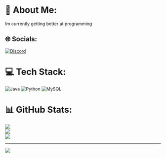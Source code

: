 # 💫 About Me:
Im currently getting better at programming


## 🌐 Socials:
[![Discord](https://img.shields.io/badge/Discord-%237289DA.svg?logo=discord&logoColor=white)](https://discord.gg/Aditya27003) 

# 💻 Tech Stack:
![Java](https://img.shields.io/badge/java-%23ED8B00.svg?style=for-the-badge&logo=openjdk&logoColor=white) ![Python](https://img.shields.io/badge/python-3670A0?style=for-the-badge&logo=python&logoColor=ffdd54) ![MySQL](https://img.shields.io/badge/mysql-4479A1.svg?style=for-the-badge&logo=mysql&logoColor=white)
# 📊 GitHub Stats:
![](https://github-readme-stats.vercel.app/api?username=Adicodes270&theme=dark&hide_border=false&include_all_commits=false&count_private=false)<br/>
![](https://github-readme-streak-stats.herokuapp.com/?user=Adicodes270&theme=dark&hide_border=false)<br/>
![](https://github-readme-stats.vercel.app/api/top-langs/?username=Adicodes270&theme=dark&hide_border=false&include_all_commits=false&count_private=false&layout=compact)

---
[![](https://visitcount.itsvg.in/api?id=Adicodes270&icon=0&color=0)](https://visitcount.itsvg.in)

